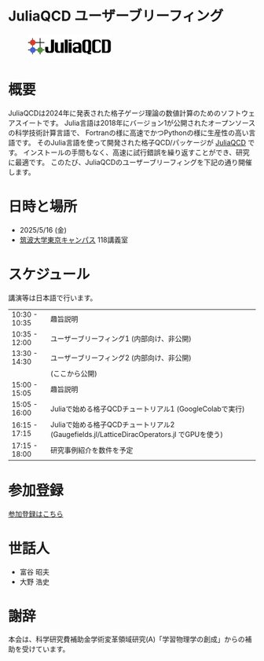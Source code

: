 # JuliaQCD ユーザーブリーフィング

<figure>
  <img src="logo_juliaqcdx.png" alt="Logo of JuliaQCD" width="40%" />
</figure>

# 概要
JuliaQCDは2024年に発表された格子ゲージ理論の数値計算のためのソフトウェアスイートです。
Julia言語は2018年にバージョン1が公開されたオープンソースの科学技術計算言語で、
Fortranの様に高速でかつPythonの様に生産性の高い言語です。
そのJulia言語を使って開発された格子QCD/パッケージが [JuliaQCD](https://github.com/JuliaQCD) です。
インストールの手間もなく、高速に試行錯誤を繰り返すことができ、研究に最適です。
このたび、JuliaQCDのユーザーブリーフィングを下記の通り開催します。

# 日時と場所
- 2025/5/16 (金)
- [筑波大学東京キャンパス](https://www.office.otsuka.tsukuba.ac.jp/location/) 118講義室

# スケジュール
講演等は日本語で行います。

|     |    |
|-----|----|
|10:30 - 10:35 | 趣旨説明 |
|10:35 - 12:00 | ユーザーブリーフィング1 (内部向け、非公開)|
|13:30 - 14:30 | ユーザーブリーフィング2 (内部向け、非公開)|
|  | (ここから公開) |
|15:00 - 15:05 | 趣旨説明 |
|15:05 - 16:00 | Juliaで始める格子QCDチュートリアル1 (GoogleColabで実行) |
|16:15 - 17:15 | Juliaで始める格子QCDチュートリアル2 (Gaugefields.jl/LatticeDiracOperators.jl でGPUを使う) |
|17:15 - 18:00 | 研究事例紹介を数件を予定 |

# 参加登録
[参加登録はこちら](https://docs.google.com/forms/d/e/1FAIpQLScwgLxCH43zC0lBUH2tSE24g8505ukfhPQfcD0LvOCOdFhCtA/viewform)

# 世話人
- 富谷 昭夫
- 大野 浩史

# 謝辞
本会は、科学研究費補助金学術変革領域研究(A)「学習物理学の創成」からの補助を受けています。
